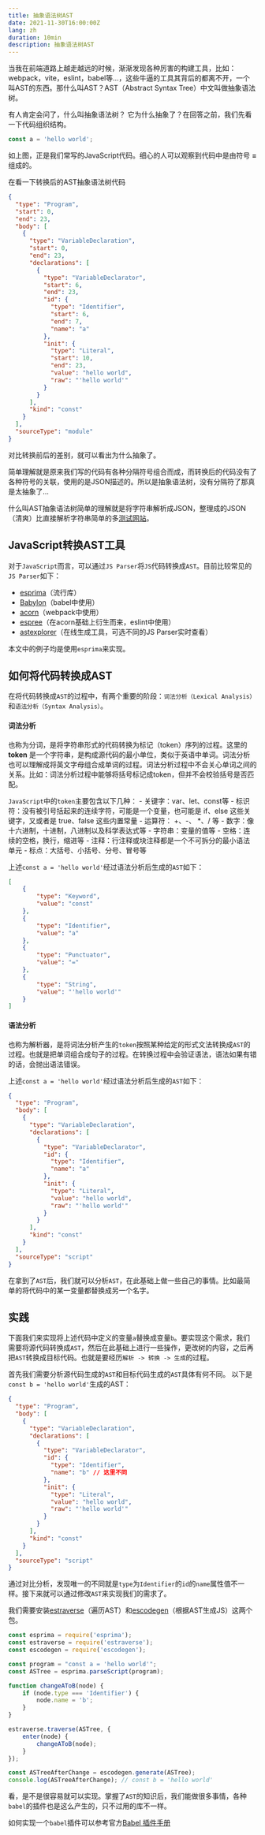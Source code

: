 ```yaml
---
title: 抽象语法树AST
date: 2021-11-30T16:00:00Z
lang: zh
duration: 10min
description: 抽象语法树AST
---
```


当我在前端道路上越走越远的时候，渐渐发现各种厉害的构建工具，比如：webpack，vite，eslint，babel等…，这些牛逼的工具其背后的都离不开，一个叫AST的东西。那什么叫AST？AST（Abstract Syntax Tree）中文叫做抽象语法树。

有人肯定会问了，什么叫抽象语法树？ 它为什么抽象了？在回答之前，我们先看一下代码组织结构。

```js
const a = 'hello world';
```

如上图，正是我们常写的JavaScript代码。细心的人可以观察到代码中是由符号 **=** 组成的。

在看一下转换后的AST抽象语法树代码

```json
{
  "type": "Program",
  "start": 0,
  "end": 23,
  "body": [
    {
      "type": "VariableDeclaration",
      "start": 0,
      "end": 23,
      "declarations": [
        {
          "type": "VariableDeclarator",
          "start": 6,
          "end": 23,
          "id": {
            "type": "Identifier",
            "start": 6,
            "end": 7,
            "name": "a"
          },
          "init": {
            "type": "Literal",
            "start": 10,
            "end": 23,
            "value": "hello world",
            "raw": "'hello world'"
          }
        }
      ],
      "kind": "const"
    }
  ],
  "sourceType": "module"
}

```

对比转换前后的差别，就可以看出为什么抽象了。

简单理解就是原来我们写的代码有各种分隔符号组合而成，而转换后的代码没有了各种符号的关联，使用的是JSON描述的。所以是抽象语法树，没有分隔符了那真是太抽象了...

什么叫AST抽象语法树简单的理解就是将字符串解析成JSON，整理成的JSON（清爽）比直接解析字符串简单的多[测试网站](https://astexplorer.net/)。

## JavaScript转换AST工具

对于`JavaScript`而言，可以通过`JS Parser`将`JS`代码转换成`AST`。目前比较常见的`JS Parser`如下：

* [esprima](https://link.juejin.cn/?target=https://github.com/jquery/esprima)（流行库）
* [Babylon](https://link.juejin.cn/?target=https://github.com/babel/babel/tree/master/packages/babel-parser)（babel中使用）
* [acorn](https://link.juejin.cn/?target=https://github.com/acornjs/acorn)（webpack中使用）
* [espree](https://link.juejin.cn/?target=https://github.com/eslint/espree)（在acorn基础上衍生而来，eslint中使用）
* [astexplorer](https://link.juejin.cn/?target=https://astexplorer.net/)（在线生成工具，可选不同的JS Parser实时查看）

本文中的例子均是使用`esprima`来实现。

## 如何将代码转换成AST

在将代码转换成`AST`的过程中，有两个重要的阶段：`词法分析（Lexical Analysis）`和`语法分析（Syntax Analysis）`。

#### 词法分析

也称为分词，是将字符串形式的代码转换为标记（token）序列的过程。这里的 **token** 是一个字符串，是构成源代码的最小单位，类似于英语中单词。词法分析也可以理解成将英文字母组合成单词的过程。词法分析过程中不会关心单词之间的关系。比如：词法分析过程中能够将括号标记成token，但并不会校验括号是否匹配。

`JavaScript`中的`token`主要包含以下几种：
    - 关键字：var、let、const等
    - 标识符：没有被引号括起来的连续字符，可能是一个变量，也可能是 if、else 这些关键字，又或者是 true、false 这些内置常量
    - 运算符： +、-、 *、/ 等
    - 数字：像十六进制，十进制，八进制以及科学表达式等
    - 字符串：变量的值等
    - 空格：连续的空格，换行，缩进等
    - 注释：行注释或块注释都是一个不可拆分的最小语法单元
    - 标点：大括号、小括号、分号、冒号等

上述`const a = 'hello world'`经过语法分析后生成的`AST`如下：

```json
[
    {
        "type": "Keyword",
        "value": "const"
    },
    {
        "type": "Identifier",
        "value": "a"
    },
    {
        "type": "Punctuator",
        "value": "="
    },
    {
        "type": "String",
        "value": "'hello world'"
    }
]

```

#### 语法分析

也称为解析器，是将词法分析产生的`token`按照某种给定的形式文法转换成`AST`的过程。也就是把单词组合成句子的过程。在转换过程中会验证语法，语法如果有错的话，会抛出语法错误。

上述`const a = 'hello world'`经过语法分析后生成的`AST`如下：

```json
{
  "type": "Program",
  "body": [
    {
      "type": "VariableDeclaration",
      "declarations": [
        {
          "type": "VariableDeclarator",
          "id": {
            "type": "Identifier",
            "name": "a"
          },
          "init": {
            "type": "Literal",
            "value": "hello world",
            "raw": "'hello world'"
          }
        }
      ],
      "kind": "const"
    }
  ],
  "sourceType": "script"
}

```

在拿到了`AST`后，我们就可以分析`AST`，在此基础上做一些自己的事情。比如最简单的将代码中的某一变量都替换成另一个名字。

## 实践

下面我们来实现将上述代码中定义的变量`a`替换成变量`b`。要实现这个需求，我们需要将源代码转换成`AST`，然后在此基础上进行一些操作，更改树的内容，之后再把`AST`转换成目标代码。也就是要经历`解析 -> 转换 -> 生成`的过程。

首先我们需要分析源代码生成的`AST`和目标代码生成的`AST`具体有何不同。 以下是`const b = 'hello world'`生成的AST：

```json
{
  "type": "Program",
  "body": [
    {
      "type": "VariableDeclaration",
      "declarations": [
        {
          "type": "VariableDeclarator",
          "id": {
            "type": "Identifier",
            "name": "b" // 这里不同
          },
          "init": {
            "type": "Literal",
            "value": "hello world",
            "raw": "'hello world'"
          }
        }
      ],
      "kind": "const"
    }
  ],
  "sourceType": "script"
}

```

通过对比分析，发现唯一的不同就是`type`为`Identifier`的`id`的`name`属性值不一样。接下来就可以通过修改`AST`来实现我们的需求了。

我们需要安装[estraverse](https://link.juejin.cn/?target=https://github.com/estools/estraverse)（遍历AST）和[escodegen](https://link.juejin.cn/?target=https://github.com/estools/escodegen)（根据AST生成JS）这两个包。

```js
const esprima = require('esprima');
const estraverse = require('estraverse');
const escodegen = require('escodegen');

const program = "const a = 'hello world'";
const ASTree = esprima.parseScript(program);

function changeAToB(node) {
    if (node.type === 'Identifier') {
        node.name = 'b';
    }
}

estraverse.traverse(ASTree, {
    enter(node) {
        changeAToB(node);
    }
});

const ASTreeAfterChange = escodegen.generate(ASTree);
console.log(ASTreeAfterChange); // const b = 'hello world'

```

看，是不是很容易就可以实现。掌握了`AST`的知识后，我们能做很多事情，各种`babel`的插件也是这么产生的，只不过用的库不一样。

如何实现一个`babel`插件可以参考官方[Babel 插件手册](https://link.juejin.cn/?target=https://github.com/jamiebuilds/babel-handbook/blob/master/translations/zh-Hans/plugin-handbook.md)
